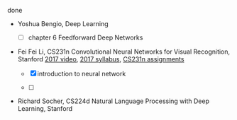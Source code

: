 done

- Yoshua Bengio, Deep Learning

  - [ ] chapter 6 Feedforward Deep Networks

  

- Fei Fei Li, CS231n Convolutional Neural Networks for Visual Recognition, Stanford [2017 video](https://www.bilibili.com/video/av13260183/?p=4), [2017 syllabus](http://cs231n.stanford.edu/2017/syllabus), [CS231n assignments](http://cs231n.github.io/)

  - [x] introduction to neural network

  - [ ] 

    

- Richard Socher, CS224d Natural Language Processing with Deep Learning, Stanford 


